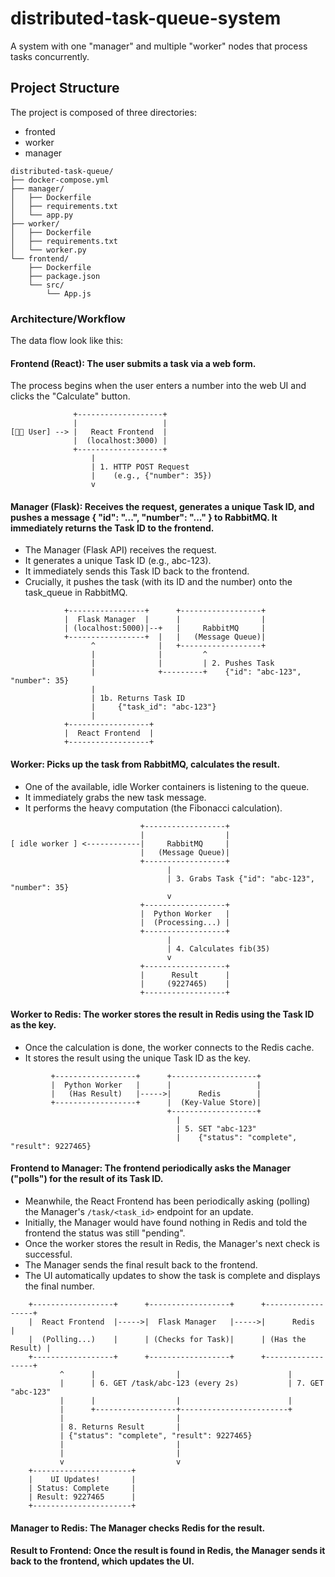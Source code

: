 # distributed-task-queue-system
A system with one "manager" and multiple "worker" nodes that process tasks concurrently.

## Project Structure
The project is composed of three directories:
- fronted
- worker
- manager
```
distributed-task-queue/
├── docker-compose.yml
├── manager/
│   ├── Dockerfile
│   ├── requirements.txt
│   └── app.py
├── worker/
│   ├── Dockerfile
│   ├── requirements.txt
│   └── worker.py
└── frontend/
    ├── Dockerfile
    ├── package.json
    └── src/
        └── App.js
```

### Architecture/Workflow
The data flow look like this:
#### Frontend (React): The user submits a task via a web form.
The process begins when the user enters a number into the web UI and clicks the "Calculate" button.

```
              +-------------------+
              |                   |
[👨‍💻 User] --> |   React Frontend  |
              |  (localhost:3000) |
              +-------------------+
                  |
                  | 1. HTTP POST Request
                  |    (e.g., {"number": 35})
                  v
```

#### Manager (Flask): Receives the request, generates a unique Task ID, and pushes a message { "id": "...", "number": "..." } to RabbitMQ. It immediately returns the Task ID to the frontend.
- The Manager (Flask API) receives the request.
- It generates a unique Task ID (e.g., abc-123).
- It immediately sends this Task ID back to the frontend.
- Crucially, it pushes the task (with its ID and the number) onto the task_queue in RabbitMQ.

```
            +-----------------+      +------------------+
            |  Flask Manager  |      |                  |
            | (localhost:5000)|--+   |     RabbitMQ     |
            +-----------------+  |   |   (Message Queue)|
                  ^              |   +------------------+
                  |              |         ^
                  |              |         | 2. Pushes Task
                  |              +---------+    {"id": "abc-123", "number": 35}
                  |
                  | 1b. Returns Task ID
                  |     {"task_id": "abc-123"}
                  |
            +------------------+
            |  React Frontend  |
            +------------------+
```

#### Worker: Picks up the task from RabbitMQ, calculates the result.
- One of the available, idle Worker containers is listening to the queue.
- It immediately grabs the new task message.
- It performs the heavy computation (the Fibonacci calculation).

```
                             +------------------+
                             |                  |
[ idle worker ] <------------|     RabbitMQ     |
                             |   (Message Queue)|
                             +------------------+
                                   |
                                   | 3. Grabs Task {"id": "abc-123", "number": 35}
                                   v
                             +------------------+
                             |  Python Worker   |
                             |  (Processing...) |
                             +------------------+
                                   |
                                   | 4. Calculates fib(35)
                                   v
                             +------------------+
                             |      Result      |
                             |     (9227465)    |
                             +------------------+
```

#### Worker to Redis: The worker stores the result in Redis using the Task ID as the key.
- Once the calculation is done, the worker connects to the Redis cache.
- It stores the result using the unique Task ID as the key.

```
         +------------------+      +-------------------+
         |  Python Worker   |      |                   |
         |   (Has Result)   |----->|      Redis        |
         +------------------+      |  (Key-Value Store)|
                                   +-------------------+
                                     |
                                     | 5. SET "abc-123"
                                     |    {"status": "complete", "result": 9227465}
```

#### Frontend to Manager: The frontend periodically asks the Manager ("polls") for the result of its Task ID.
- Meanwhile, the React Frontend has been periodically asking (polling) the Manager's `/task/<task_id>` endpoint for an update.
- Initially, the Manager would have found nothing in Redis and told the frontend the status was still "pending".
- Once the worker stores the result in Redis, the Manager's next check is successful.
- The Manager sends the final result back to the frontend.
- The UI automatically updates to show the task is complete and displays the final number.

```
    +------------------+      +------------------+      +------------------+
    |  React Frontend  |----->|  Flask Manager   |----->|      Redis       |
    |  (Polling...)    |      | (Checks for Task)|      | (Has the Result) |
    +------------------+      +------------------+      +------------------+
           ^      |                  |                        |
           |      | 6. GET /task/abc-123 (every 2s)           | 7. GET "abc-123"
           |      |                  |                        |
           |      +------------------+------------------------+
           |                         |
           | 8. Returns Result       |
           | {"status": "complete", "result": 9227465}
           |                         |
           |                         |
           v                         v
    +----------------------+
    |    UI Updates!       |
    | Status: Complete     |
    | Result: 9227465      |
    +----------------------+
```

#### Manager to Redis: The Manager checks Redis for the result.

#### Result to Frontend: Once the result is found in Redis, the Manager sends it back to the frontend, which updates the UI.